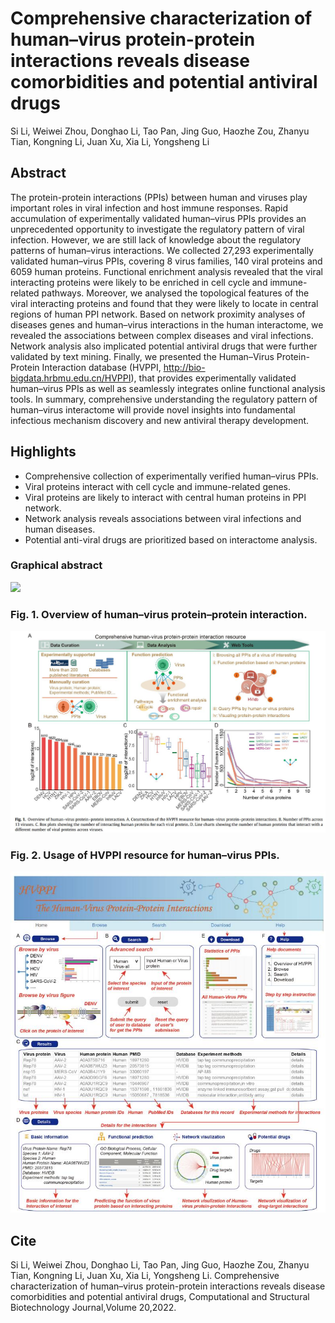# Comprehensive characterization of human–virus protein-protein interactions reveals disease comorbidities and potential antiviral drugs
Si Li, Weiwei Zhou, Donghao Li, Tao Pan, Jing Guo, Haozhe Zou, Zhanyu Tian, Kongning Li, Juan Xu, Xia Li, Yongsheng Li

## Abstract
The protein-protein interactions (PPIs) between human and viruses play important roles in viral infection and host immune responses. Rapid accumulation of experimentally validated human–virus PPIs provides an unprecedented opportunity to investigate the regulatory pattern of viral infection. However, we are still lack of knowledge about the regulatory patterns of human–virus interactions. We collected 27,293 experimentally validated human–virus PPIs, covering 8 virus families, 140 viral proteins and 6059 human proteins. Functional enrichment analysis revealed that the viral interacting proteins were likely to be enriched in cell cycle and immune-related pathways. Moreover, we analysed the topological features of the viral interacting proteins and found that they were likely to locate in central regions of human PPI network. Based on network proximity analyses of diseases genes and human–virus interactions in the human interactome, we revealed the associations between complex diseases and viral infections. Network analysis also implicated potential antiviral drugs that were further validated by text mining. Finally, we presented the Human–Virus Protein-Protein Interaction database (HVPPI, http://bio-bigdata.hrbmu.edu.cn/HVPPI), that provides experimentally validated human–virus PPIs as well as seamlessly integrates online functional analysis tools. In summary, comprehensive understanding the regulatory pattern of human–virus interactome will provide novel insights into fundamental infectious mechanism discovery and new antiviral therapy development.

## Highlights

* Comprehensive collection of experimentally verified human–virus PPIs.
* Viral proteins interact with cell cycle and immune-related genes.
* Viral proteins are likely to interact with central human proteins in PPI network.
* Network analysis reveals associations between viral infections and human diseases.
* Potential anti-viral drugs are prioritized based on interactome analysis.

### Graphical abstract
![](https://ars.els-cdn.com/content/image/1-s2.0-S2001037022000770-ga1_lrg.jpg)
### Fig. 1. Overview of human–virus protein–protein interaction. 
![](https://github.com/ComputationalEpigeneticsLab/HVPPI/blob/main/figures/fig1.jpg)
### Fig. 2. Usage of HVPPI resource for human–virus PPIs.
![](https://github.com/ComputationalEpigeneticsLab/HVPPI/blob/main/figures/fig2.jpg)

## Cite
Si Li, Weiwei Zhou, Donghao Li, Tao Pan, Jing Guo, Haozhe Zou, Zhanyu Tian, Kongning Li, Juan Xu, Xia Li, Yongsheng Li. Comprehensive characterization of human–virus protein-protein interactions reveals disease comorbidities and potential antiviral drugs, Computational and Structural Biotechnology Journal,Volume 20,2022.
